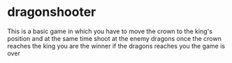 # dragonshooter
This is a basic game in which you have to move the crown to the king's position and at the same time shoot at the enemy dragons once the crown reaches the king you are the winner
if the dragons reaches you the game is over
